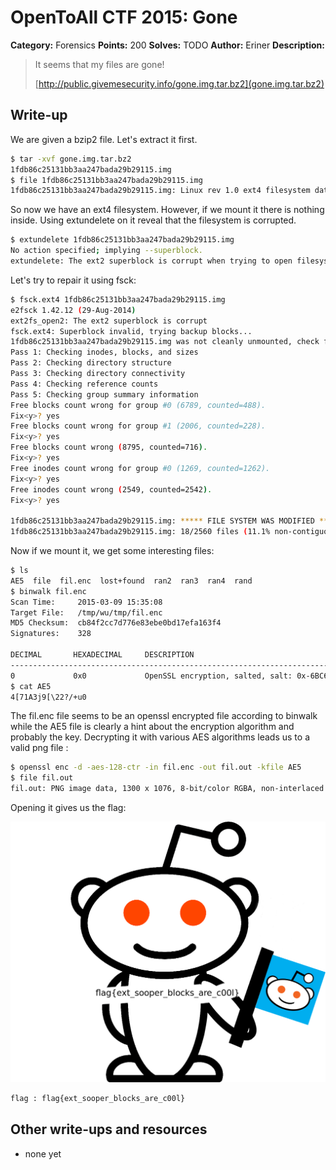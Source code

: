 # OpenToAll CTF 2015: Gone

**Category:** Forensics
**Points:** 200
**Solves:** TODO
**Author:** Eriner
**Description:** 

> It seems that my files are gone!
> 
> [http://public.givemesecurity.info/gone.img.tar.bz2](gone.img.tar.bz2)

## Write-up

We are given a bzip2 file. Let's extract it first.

```bash
$ tar -xvf gone.img.tar.bz2
1fdb86c25131bb3aa247bada29b29115.img
$ file 1fdb86c25131bb3aa247bada29b29115.img
1fdb86c25131bb3aa247bada29b29115.img: Linux rev 1.0 ext4 filesystem data, UUID=1385df22-b2ce-4b4f-858e-79ae1932ca1a (extents) (huge files)
```

So now we have an ext4 filesystem. However, if we mount it there is nothing inside.
Using extundelete on it reveal that the filesystem is corrupted.

```bash
$ extundelete 1fdb86c25131bb3aa247bada29b29115.img
No action specified; implying --superblock.
extundelete: The ext2 superblock is corrupt when trying to open filesystem 1fdb86c25131bb3aa247bada29b29115.img
```

Let's try to repair it using fsck:

```bash
$ fsck.ext4 1fdb86c25131bb3aa247bada29b29115.img
e2fsck 1.42.12 (29-Aug-2014)
ext2fs_open2: The ext2 superblock is corrupt
fsck.ext4: Superblock invalid, trying backup blocks...
1fdb86c25131bb3aa247bada29b29115.img was not cleanly unmounted, check forced.
Pass 1: Checking inodes, blocks, and sizes
Pass 2: Checking directory structure
Pass 3: Checking directory connectivity
Pass 4: Checking reference counts
Pass 5: Checking group summary information
Free blocks count wrong for group #0 (6789, counted=488).
Fix<y>? yes
Free blocks count wrong for group #1 (2006, counted=228).
Fix<y>? yes
Free blocks count wrong (8795, counted=716).
Fix<y>? yes
Free inodes count wrong for group #0 (1269, counted=1262).
Fix<y>? yes
Free inodes count wrong (2549, counted=2542).
Fix<y>? yes

1fdb86c25131bb3aa247bada29b29115.img: ***** FILE SYSTEM WAS MODIFIED *****
1fdb86c25131bb3aa247bada29b29115.img: 18/2560 files (11.1% non-contiguous), 9524/10240 blocks
```

Now if we mount it, we get some interesting files:

```bash
$ ls
AE5  file  fil.enc  lost+found  ran2  ran3  ran4  rand
$ binwalk fil.enc
Scan Time:     2015-03-09 15:35:08
Target File:   /tmp/wu/tmp/fil.enc
MD5 Checksum:  cb84f2cc7d776e83ebe0bd17efa163f4
Signatures:    328

DECIMAL       HEXADECIMAL     DESCRIPTION
--------------------------------------------------------------------------------
0             0x0             OpenSSL encryption, salted, salt: 0x-6BC6193B4330E12E
$ cat AE5
4[71A3j9[\22?/+u0
```

The fil.enc file seems to be an openssl encrypted file according to binwalk while the AE5 file is clearly a hint about the encryption algorithm and probably the key. Decrypting it with various AES algorithms leads us to a valid png file :

```bash
$ openssl enc -d -aes-128-ctr -in fil.enc -out fil.out -kfile AE5 
$ file fil.out 
fil.out: PNG image data, 1300 x 1076, 8-bit/color RGBA, non-interlaced
```

Opening it gives us the flag:

![Decrypted file](fil.out)

```bash
flag : flag{ext_sooper_blocks_are_c00l}
```

## Other write-ups and resources

* none yet
